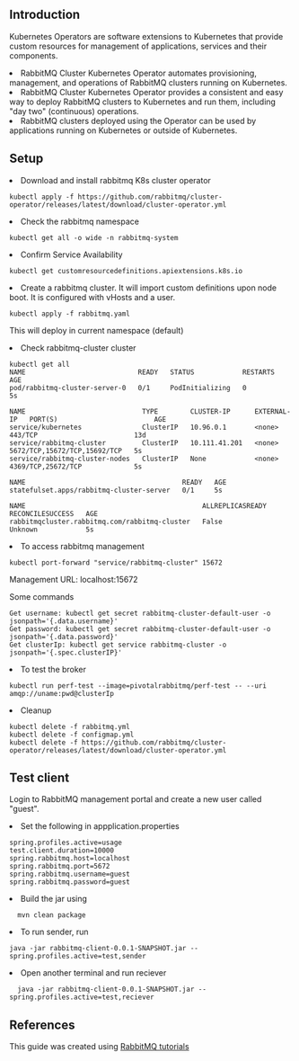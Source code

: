 ## Introduction
Kubernetes Operators are software extensions to Kubernetes that provide custom resources for management of applications, services and their components.
<li>RabbitMQ Cluster Kubernetes Operator automates provisioning, management, and operations of RabbitMQ clusters running on Kubernetes.
<li>RabbitMQ Cluster Kubernetes Operator provides a consistent and easy way to deploy RabbitMQ clusters to Kubernetes and run them, including "day two" (continuous) operations. 
<li>RabbitMQ clusters deployed using the Operator can be used by applications running on Kubernetes or outside of Kubernetes.

## Setup 
<li> Download and install rabbitmq K8s cluster operator

```
kubectl apply -f https://github.com/rabbitmq/cluster-operator/releases/latest/download/cluster-operator.yml
```

<li> Check the rabbitmq namespace 

```
kubectl get all -o wide -n rabbitmq-system
```

<li> Confirm Service Availability

```
kubectl get customresourcedefinitions.apiextensions.k8s.io
```

<li> Create a rabbitmq cluster. It will import custom definitions upon node boot. It is configured with vHosts and a user.

```
kubectl apply -f rabbitmq.yaml
```

This will deploy in current namespace (default)

<li> Check rabbitmq-cluster cluster

```
kubectl get all
NAME                            READY   STATUS            RESTARTS   AGE
pod/rabbitmq-cluster-server-0   0/1     PodInitializing   0          5s      

NAME                             TYPE        CLUSTER-IP      EXTERNAL-IP   PORT(S)                        AGE
service/kubernetes               ClusterIP   10.96.0.1       <none>        443/TCP                        13d
service/rabbitmq-cluster         ClusterIP   10.111.41.201   <none>        5672/TCP,15672/TCP,15692/TCP   5s
service/rabbitmq-cluster-nodes   ClusterIP   None            <none>        4369/TCP,25672/TCP             5s

NAME                                       READY   AGE
statefulset.apps/rabbitmq-cluster-server   0/1     5s

NAME                                            ALLREPLICASREADY   RECONCILESUCCESS   AGE
rabbitmqcluster.rabbitmq.com/rabbitmq-cluster   False              Unknown            5s
```

<li> To access rabbitmq management

```
kubectl port-forward "service/rabbitmq-cluster" 15672
```

Management URL: localhost:15672

Some commands

```
Get username: kubectl get secret rabbitmq-cluster-default-user -o jsonpath='{.data.username}'
Get password: kubectl get secret rabbitmq-cluster-default-user -o jsonpath='{.data.password}'
Get clusterIp: kubectl get service rabbitmq-cluster -o jsonpath='{.spec.clusterIP}'
```

<li> To test the broker

```
kubectl run perf-test --image=pivotalrabbitmq/perf-test -- --uri amqp://uname:pwd@clusterIp
```

<li> Cleanup

```
kubectl delete -f rabbitmq.yml
kubectl delete -f configmap.yml
kubectl delete -f https://github.com/rabbitmq/cluster-operator/releases/latest/download/cluster-operator.yml
```

## Test client
Login to RabbitMQ management portal and create a new user called "guest".

<li> Set the following in appplication.properties

```
spring.profiles.active=usage
test.client.duration=10000
spring.rabbitmq.host=localhost
spring.rabbitmq.port=5672
spring.rabbitmq.username=guest
spring.rabbitmq.password=guest
```
  
<li> Build the jar using
  
```
  mvn clean package
```
   
<li> To run sender, run
    
  ```
  java -jar rabbitmq-client-0.0.1-SNAPSHOT.jar --spring.profiles.active=test,sender
  ```
    
<li> Open another terminal and run reciever
    
  ```
    java -jar rabbitmq-client-0.0.1-SNAPSHOT.jar --spring.profiles.active=test,reciever
  ```
    
  
## References
This guide was created using [RabbitMQ tutorials](https://www.rabbitmq.com/kubernetes/operator/operator-overview.html)
  
